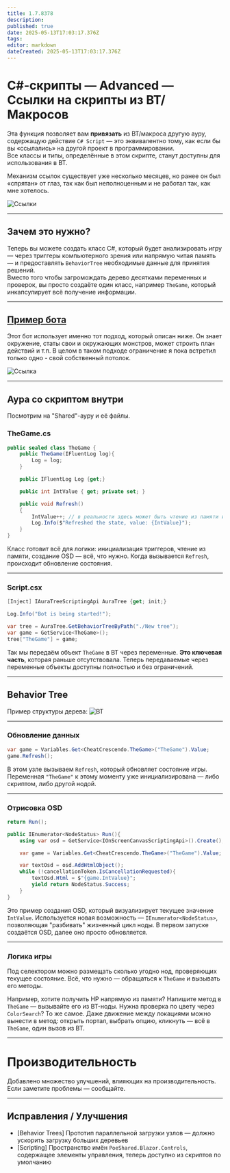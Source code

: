 ```yaml
---
title: 1.7.8378
description: 
published: true
date: 2025-05-13T17:03:17.376Z
tags: 
editor: markdown
dateCreated: 2025-05-13T17:03:17.376Z
---
```


# C#-скрипты — Advanced — Ссылки на скрипты из BT/Макросов

Эта функция позволяет вам **привязать** из BT/макроса другую ауру, содержащую действие `C# Script` — это эквивалентно тому, как если бы вы «ссылались» на другой проект в программировании.  
Все классы и типы, определённые в этом скрипте, станут доступны для использования в BT.

Механизм ссылок существует уже несколько месяцев, но ранее он был «спрятан» от глаз, так как был неполноценным и не работал так, как мне хотелось.

![Ссылки](https://s3.eyeauras.net/media/2025/05/NVIDIA_Overlay_i7vzCPLHmT.png)

---

## Зачем это нужно?

Теперь вы можете создать класс C#, который будет анализировать игру — через триггеры компьютерного зрения или напрямую читая память — и предоставлять `BehaviorTree` необходимые данные для принятия решений.  
Вместо того чтобы загромождать дерево десятками переменных и проверок, вы просто создаёте один класс, например `TheGame`, который инкапсулирует всё получение информации.

---

## [Пример бота](https://onelineplayer.com/player?autoplay=true&autopause=false&muted=true&loop=true&url=https://s3.eyeauras.net/media/2025/04/2025-04-19%2017-19-38-00.58.28.050-01.01.51.733.mkv)

Этот бот использует именно тот подход, который описан ниже. Он знает окружение, статы свои и окружающих монстров, может строить план действий и т.п. В целом в таком подходе ограничение я пока встретил только одно - свой собственный потолок. 

![Ссылка](https://s3.eyeauras.net/media/2025/05/NVIDIA_Overlay_YGhRhgrACx.png)

---

## Аура со скриптом внутри

Посмотрим на "Shared"-ауру и её файлы.

### TheGame.cs

```csharp
public sealed class TheGame {
    public TheGame(IFluentLog log){
        Log = log;
    }

    public IFluentLog Log {get;}

    public int IntValue { get; private set; }

    public void Refresh()
    {
        IntValue++; // в реальности здесь может быть чтение из памяти или обновление триггеров
        Log.Info($"Refreshed the state, value: {IntValue}");
    }
}
````

Класс готовит всё для логики: инициализация триггеров, чтение из памяти, создание OSD — всё, что нужно.
Когда вызывается `Refresh`, происходит обновление состояния.

---

### Script.csx

```csharp
[Inject] IAuraTreeScriptingApi AuraTree {get; init;}

Log.Info("Bot is being started!");

var tree = AuraTree.GetBehaviorTreeByPath("./New tree");
var game = GetService<TheGame>();
tree["TheGame"] = game;
```

Так мы передаём объект `TheGame` в BT через переменные.
**Это ключевая часть**, которая раньше отсутствовала. Теперь передаваемые через переменные объекты доступны полностью и без ограничений.

---

## Behavior Tree

Пример структуры дерева:
![BT](https://s3.eyeauras.net/media/2025/05/NVIDIA_Overlay_LSSb90I0vc.png)

---

### Обновление данных

```csharp
var game = Variables.Get<CheatCrescendo.TheGame>("TheGame").Value;
game.Refresh();
```

В этом узле вызываем `Refresh`, который обновляет состояние игры. Переменная `"TheGame"` к этому моменту уже инициализирована — либо скриптом, либо другой нодой.

---

### Отрисовка OSD

```csharp
return Run();

public IEnumerator<NodeStatus> Run(){
    using var osd = GetService<IOnScreenCanvasScriptingApi>().Create();

    var game = Variables.Get<CheatCrescendo.TheGame>("TheGame").Value;

    var textOsd = osd.AddHtmlObject();
    while (!cancellationToken.IsCancellationRequested){
        textOsd.Html = $"{game.IntValue}";
        yield return NodeStatus.Success;
    }
}
```

Это пример создания OSD, который визуализирует текущее значение `IntValue`.
Используется новая возможность — `IEnumerator<NodeStatus>`, позволяющая "разбивать" жизненный цикл ноды.
В первом запуске создаётся OSD, далее оно просто обновляется.

---

### Логика игры

Под селектором можно размещать сколько угодно нод, проверяющих текущее состояние.
Всё, что нужно — обращаться к `TheGame` и вызывать его методы.

Например, хотите получить HP напрямую из памяти? Напишите метод в `TheGame` — вызывайте его из BT-ноды.
Нужна проверка по цвету через `ColorSearch`? То же самое.
Даже движение между локациями можно вынести в метод: открыть портал, выбрать опцию, кликнуть — всё в `TheGame`, один вызов из BT.

---

# Производительность

Добавлено множество улучшений, влияющих на производительность. Если заметите проблемы — сообщайте.

---

## Исправления / Улучшения

* \[Behavior Trees] Прототип параллельной загрузки узлов — должно ускорить загрузку больших деревьев
* \[Scripting] Пространство имён `PoeShared.Blazor.Controls`, содержащее элементы управления, теперь доступно из скриптов по умолчанию

